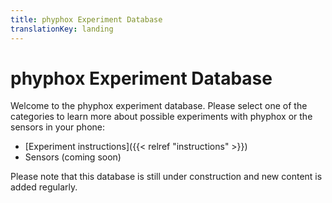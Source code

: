 ```yaml
---
title: phyphox Experiment Database
translationKey: landing
---
```


# phyphox Experiment Database

Welcome to the phyphox experiment database. Please select one of the categories to learn more about possible experiments with phyphox or the sensors in your phone:
* [Experiment instructions]({{< relref "instructions" >}})
* Sensors (coming soon)

Please note that this database is still under construction and new content is added regularly.
